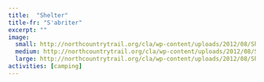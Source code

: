 ```yaml
---
title:  "Shelter"
title-fr: "S'abriter"
excerpt: ""
image:
  small: http://northcountrytrail.org/cla/wp-content/uploads/2012/08/Shelter.jpg
  medium: http://northcountrytrail.org/cla/wp-content/uploads/2012/08/Shelter.jpg
  large: http://northcountrytrail.org/cla/wp-content/uploads/2012/08/Shelter.jpg
activities: [camping]
---
```

